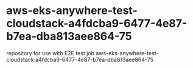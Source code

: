 # aws-eks-anywhere-test-cloudstack-a4fdcba9-6477-4e87-b7ea-dba813aee864-75
repository for use with E2E test job aws-eks-anywhere-test-cloudstack:a4fdcba9-6477-4e87-b7ea-dba813aee864-75
